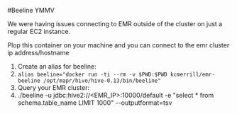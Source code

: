 #Beeline
YMMV

We were having issues connecting to EMR outside of the cluster on just a regular EC2 instance.

Plop this container on your machine and you can connect to the emr cluster ip address/hostname

1. Create an alias for beeline:
  1. `alias beeline="docker run -ti --rm -v $PWD:$PWD kcmerrill/emr-beeline /opt/mapr/hive/hive-0.13/bin/beeline"`
2. Query your EMR cluster:
  2. ./beeline -u jdbc:hive2://<EMR_IP>:10000/default -e "select * from schema.table_name LIMIT 1000" --outputformat=tsv

